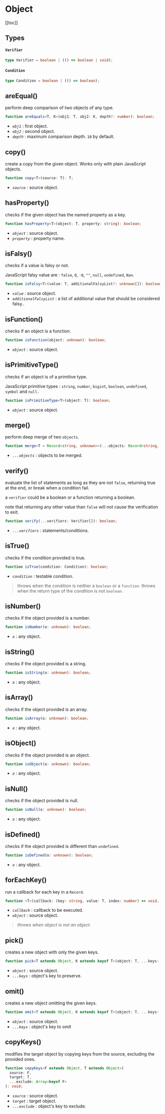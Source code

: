 # Object

[[toc]]

## Types

#### `Verifier`

```ts
type Verifier = boolean | (() => boolean | void);
```

#### `Condition`

```ts
type Condition = boolean | (() => boolean);
```

## areEqual()

perform deep comparison of two objects of any type.

```ts
function areEquals<T, K>(obj1: T, obj2: K, depth?: number): boolean;
```

- _`obj1`_ : first object.
- _`obj2`_ : second object.
- _`depth`_ : maximum comparison depth. `10` by default.

## copy()

create a copy from the given object. Works only with plain JavaScript objects.

```ts
function copy<T>(source: T): T;
```

- _`source`_ : source object.

## hasProperty()

checks if the given object has the named property as a key.

```ts
function hasProperty<T>(object: T, property: string): boolean;
```

- _`object`_ : source object.
- _`property`_ : property name.

## isFalsy()

checks if a value is falsy or not.

JavaScript falsy value are : `false`, `0`, `-0`, `""`, `null`, `undefined`, `Nan`.

```ts
function isFalsy<T>(value: T, additionalFalsyList?: unknown[]): boolean;
```

- _`value`_ : source object.
- _`additionalFalsyList`_ : a list of additional value that should be considered falsy..

## isFunction()

checks if an object is a function.

```ts
function isFunction(object: unknown): boolean;
```

- _`object`_ : source object.

## isPrimitiveType()

checks if an object is of a primitive type.

JavaScript primitive types : `string`, `number`, `bigint`, `boolean`, `undefined`, `symbol` and `null.`

```ts
function isPrimitiveType<T>(object: T): boolean;
```

- _`object`_ : source object.

## merge()

perform deep merge of two `objects`.

```ts
function merge<T = Record<string, unknown>>(...objects: Record<string, unknown>[]): T;
```

- _`...objects`_ : objects to be merged.

## verify()

evaluate the list of statements as long as they are not `false`, returning true at the end, or break when a condition fail.

a `verifier` could be a boolean or a function returning a boolean.

note that returning any other value than `false` will not cause the verification to exit.

```ts
function verify(...verifiers: Verifier[]): boolean;
```

- _`...verifiers`_ : statements/conditions.

## isTrue()

checks if the condition provided is true.

```ts
function isTrue(condition: Condition): boolean;
```

- _`condition`_ : testable condition.

> throws when the condition is neither a `boolean` or a `function`.
> throws when the return type of the condition is not `boolean`.

## isNumber()

checks if the object provided is a number.

```ts
function isNumber(o: unknown): boolean;
```

- _`o`_ : any object.

## isString()

checks if the object provided is a string.

```ts
function isString(o: unknown): boolean;
```

- _`o`_ : any object.

## isArray()

checks if the object provided is an array.

```ts
function isArray(o: unknown): boolean;
```

- _`o`_ : any object.

## isObject()

checks if the object provided is an object.

```ts
function isObject(o: unknown): boolean;
```

- _`o`_ : any object.

## isNull()

checks if the object provided is null.

```ts
function isNull(o: unknown): boolean;
```

- _`o`_ : any object.

## isDefined()

checks if the object provided is different than `undefined`.

```ts
function isDefined(o: unknown): boolean;
```

- _`o`_ : any object.

## forEachKey()

run a callback for each key in a `Record`.

```ts
function <T>(callback: (key: string, value: T, index: number) => void, object: Record<string, T>)
```

- _`callback`_ : callback to be executed.
- _`object`_ : source object.

> _throws when object is not an object._

## pick()

creates a new object with only the given keys.

```ts
function pick<T extends Object, K extends keyof T>(object: T, ...keys: Array<K>): Pick<T, K>;
```

- _`object`_ : source object.
- _`...keys`_ : object's key to preserve.

## omit()

creates a new object omitting the given keys.

```ts
function omit<T extends Object, K extends keyof T>(object: T, ...keys: Array<K>): Omit<T, K>;
```

- _`object`_ : source object.
- _`...keys`_ : object's key to omit

## copyKeys()

modifies the target object by copying keys from the source, excluding the provided ones.

```ts
function copyKeys<F extends Object, T extends Object>(
  source: F,
  target: T,
  ...exclude: Array<keyof F>
): void;
```

- _`source`_ : source object.
- _`target`_ : target object.
- _`...exclude`_ : object's key to exclude.
